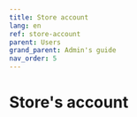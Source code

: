 ```yaml
---
title: Store account
lang: en
ref: store-account
parent: Users
grand_parent: Admin's guide
nav_order: 5
---
```


# Store's account
